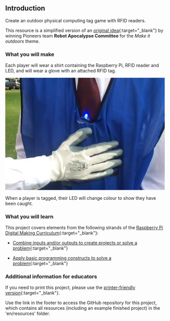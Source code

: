 ## Introduction

Create an outdoor physical computing tag game with RFID readers.

This resource is a simplified version of an [original idea](https://youtu.be/CM7YRi4nfeQ){:target="_blank"} by winning Pioneers team **Robot Apocalypse Committee** for the _Make it outdoors_ theme.

### What you will make

Each player will wear a shirt containing the Raspberry Pi, RFID reader and LED, and will wear a glove with an attached RFID tag.

![Cover pic](images/cover-pic.png)

When a player is tagged, their LED will change colour to show they have been caught.

### What you will learn

This project covers elements from the following strands of the [Raspberry Pi Digital Making Curriculum](http://rpf.io/curriculum){:target="_blank"}:

+ [Combine inputs and/or outputs to create projects or solve a problem](https://curriculum.raspberrypi.org/physical-computing/builder/){:target="_blank"}

+ [Apply basic programming constructs to solve a problem](https://curriculum.raspberrypi.org/programming/builder/){:target="_blank"}

### Additional information for educators

If you need to print this project, please use the [printer-friendly version](https://projects.raspberrypi.org/en/projects/pi-tag/print){:target="_blank"}.

Use the link in the footer to access the GitHub repository for this project, which contains all resources (including an example finished project) in the 'en/resources' folder.
